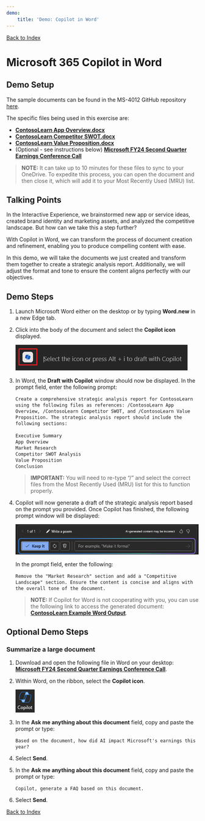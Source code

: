 ```yaml
---
demo:
    title: 'Demo: Copilot in Word'
---
```


[Back to Index](https://microsoftlearning.github.io/MS-4008-Microsoft-365-Copilot-Interactive-Experience-for-Executives/)

# Microsoft 365 Copilot in Word

## Demo Setup

The sample documents can be found in the MS-4012 GitHub repository [here](https://github.com/MicrosoftLearning/MS-4008-Microsoft-365-Copilot-Interactive-Experience-for-Executives/tree/master/ResourceFiles).

The specific files being used in this exercise are:

- [**ContosoLearn App Overview.docx**](https://github.com/MicrosoftLearning/MS-4008-Microsoft-365-Copilot-Interactive-Experience-for-Executives/raw/master/ResourceFiles/ContosoLearn%20App%20Overview.docx)
- [**ContosoLearn Competitor SWOT.docx**](https://github.com/MicrosoftLearning/MS-4008-Microsoft-365-Copilot-Interactive-Experience-for-Executives/raw/master/ResourceFiles/ContosoLearn%20Competitor%20SWOT.docx)
- [**ContosoLearn Value Proposition.docx**](https://github.com/MicrosoftLearning/MS-4008-Microsoft-365-Copilot-Interactive-Experience-for-Executives/raw/master/ResourceFiles/ContosoLearn%20Value%20Proposition.docx)
- (Optional - see instructions below) [**Microsoft FY24 Second Quarter Earnings Conference Call**](https://github.com/MicrosoftLearning/MS-4008-Microsoft-365-Copilot-Interactive-Experience-for-Executives/raw/master/ResourceFiles/Microsoft_FY24_Second_Quarter_Earnings_Conference_Call.docx) 

> **NOTE:**  It can take up to 10 minutes for these files to sync to your OneDrive. To expedite this process, you can open the document and then close it, which will add it to your Most Recently Used (MRU) list.

## Talking Points

In the Interactive Experience, we brainstormed new app or service ideas, created brand identity and marketing assets, and analyzed the competitive landscape. But how can we take this a step further?

With Copilot in Word, we can transform the process of document creation and refinement, enabling you to produce compelling content with ease.

In this demo, we will take the documents we just created and transform them together to create a strategic analysis report. Additionally, we will adjust the format and tone to ensure the content aligns perfectly with our objectives.

## Demo Steps

1. Launch Microsoft Word either on the desktop or by typing **Word.new** in a new Edge tab.
1. Click into the body of the document and select the **Copilot icon** displayed.

    ![Screenshot showing the draft with Copilot icon.](../Demos/Media/draft_with_copilot_icon.png)

1. In Word, the **Draft with Copilot** window should now be displayed. In the prompt field, enter the following prompt:

    ```text
    Create a comprehensive strategic analysis report for ContosoLearn using the following files as references: /ContosoLearn App Overview, /ContosoLearn Competitor SWOT, and /ContosoLearn Value Proposition. The strategic analysis report should include the following sections:
        
    Executive Summary
    App Overview
    Market Research
    Competitor SWOT Analysis
    Value Proposition
    Conclusion
    ```

    > **IMPORTANT:**  You will need to re-type “/” and select the correct files from the Most Recently Used (MRU) list for this to function properly.

1. Copilot will now generate a draft of the strategic analysis report based on the prompt you provided. Once Copilot has finished, the following prompt window will be displayed:

    ![Screenshot showing keep it in Copilot.](../Demos/Media/keep_it_or_modify.png)
    
    In the prompt field, enter the following:

    ```text
    Remove the "Market Research" section and add a "Competitive Landscape" section. Ensure the content is concise and aligns with the overall tone of the document.
    ```

    > **NOTE:** If Copilot for Word is not cooperating with you, you can use the following link to access the generated document: [**ContosoLearn Example Word Output**](https://github.com/MicrosoftLearning/MS-4008-Microsoft-365-Copilot-Interactive-Experience-for-Executives/raw/master/Allfiles/Demo%20Sample%20Docs/ContosoLearn_Example_Word_Output.docx).

## Optional Demo Steps

### Summarize a large document

1. Download and open the following file in Word on your desktop: [**Microsoft FY24 Second Quarter Earnings Conference Call**](https://github.com/MicrosoftLearning/MS-4008-Microsoft-365-Copilot-Interactive-Experience-for-Executives/raw/master/ResourceFiles/Microsoft_FY24_Second_Quarter_Earnings_Conference_Call.docx).
1. Within Word, on the ribbon, select the **Copilot icon**.

    ![Screenshot showing keep it in Copilot.](../Demos/Media/copilot_icon.png)

1. In the **Ask me anything about this document** field, copy and paste the prompt or type: 

    ```text
    Based on the document, how did AI impact Microsoft's earnings this year?
    ```

1. Select **Send**.  
1. In the **Ask me anything about this document** field, copy and paste the prompt or type: 

    ```text
    Copilot, generate a FAQ based on this document.
    ```
    
1. Select **Send**.

[Back to Index](https://microsoftlearning.github.io/MS-4008-Microsoft-365-Copilot-Interactive-Experience-for-Executives/)
